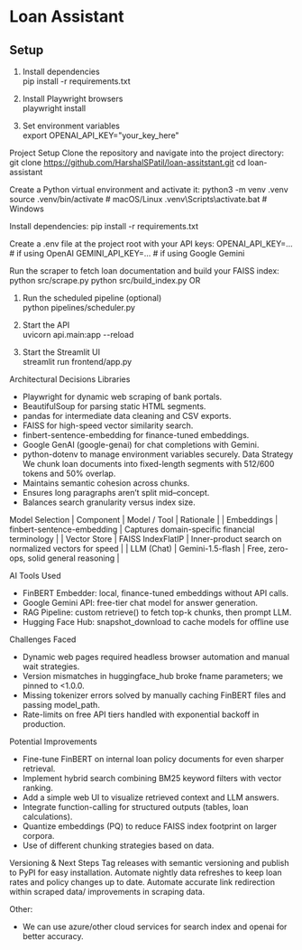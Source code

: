 # Loan Assistant

## Setup

1. Install dependencies  
   pip install -r requirements.txt

2. Install Playwright browsers  
   playwright install

3. Set environment variables  
   export OPENAI_API_KEY="your_key_here"




Project Setup
Clone the repository and navigate into the project directory:
git clone https://github.com/HarshalSPatil/loan-assitstant.git
cd loan-assistant


Create a Python virtual environment and activate it:
python3 -m venv .venv
source .venv/bin/activate        # macOS/Linux
.venv\Scripts\activate.bat       # Windows


Install dependencies:
pip install -r requirements.txt

Create a .env file at the project root with your API keys:
OPENAI_API_KEY=…       # if using OpenAI
GEMINI_API_KEY=…       # if using Google Gemini


Run the scraper to fetch loan documentation and build your FAISS index:
python src/scrape.py
python src/build_index.py
OR
1. Run the scheduled pipeline (optional)  
   python pipelines/scheduler.py

2. Start the API  
   uvicorn api.main:app --reload

3. Start the Streamlit UI  
   streamlit run frontend/app.py

Architectural Decisions
Libraries
- Playwright for dynamic web scraping of bank portals.
- BeautifulSoup for parsing static HTML segments.
- pandas for intermediate data cleaning and CSV exports.
- FAISS for high-speed vector similarity search.
- finbert-sentence-embedding for finance-tuned embeddings.
- Google GenAI (google-genai) for chat completions with Gemini.
- python-dotenv to manage environment variables securely.
Data Strategy
We chunk loan documents into fixed-length segments with 512/600 tokens and 50% overlap.
- Maintains semantic cohesion across chunks.
- Ensures long paragraphs aren’t split mid–concept.
- Balances search granularity versus index size.

Model Selection
| Component | Model / Tool | Rationale | 
| Embeddings | finbert-sentence-embedding | Captures domain-specific financial terminology | 
| Vector Store | FAISS IndexFlatIP | Inner-product search on normalized vectors for speed | 
| LLM (Chat) | Gemini-1.5-flash | Free, zero-ops, solid general reasoning | 


AI Tools Used
- FinBERT Embedder: local, finance-tuned embeddings without API calls.
- Google Gemini API: free-tier chat model for answer generation.
- RAG Pipeline: custom retrieve() to fetch top-k chunks, then prompt LLM.
- Hugging Face Hub: snapshot_download to cache models for offline use

Challenges Faced
- Dynamic web pages required headless browser automation and manual wait strategies.
- Version mismatches in huggingface_hub broke fname parameters; we pinned to <1.0.0.
- Missing tokenizer errors solved by manually caching FinBERT files and passing model_path.
- Rate-limits on free API tiers handled with exponential backoff in production.



Potential Improvements
- Fine-tune FinBERT on internal loan policy documents for even sharper retrieval.
- Implement hybrid search combining BM25 keyword filters with vector ranking.
- Add a simple web UI to visualize retrieved context and LLM answers.
- Integrate function-calling for structured outputs (tables, loan calculations).
- Quantize embeddings (PQ) to reduce FAISS index footprint on larger corpora. 
- Use of different chunking strategies based on data.


Versioning & Next Steps
Tag releases with semantic versioning and publish to PyPI for easy installation.
Automate nightly data refreshes to keep loan rates and policy changes up to date.
Automate accurate link redirection within scraped data/ improvements in scraping data.



Other:
- We can use azure/other cloud services for search index and openai for better accuracy.








